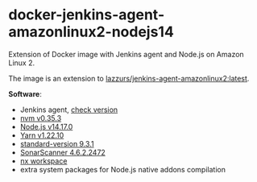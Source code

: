 # docker-jenkins-agent-amazonlinux2-nodejs14

Extension of Docker image with Jenkins agent and Node.js on Amazon Linux 2.

The image is an extension to [lazzurs/jenkins-agent-amazonlinux2:latest](lazzurs/jenkins-agent-amazonlinux2).  

**Software**:
- Jenkins agent, [check version](https://github.com/lazzurs/docker-jenkins-agent-amazonlinux2/blob/master/Dockerfile#L3)
- [nvm v0.35.3](https://github.com/nvm-sh/nvm)
- [Node.js v14.17.0](https://nodejs.org/en/download/package-manager/#nvm)
- [Yarn v1.22.10](https://yarnpkg.com/getting-started/install)
- [standard-version 9.3.1](https://github.com/conventional-changelog/standard-version)
- [SonarScanner 4.6.2.2472](https://docs.sonarqube.org/latest/analysis/scan/sonarscanner/)
- [nx workspace](https://nx.dev)
- extra system packages for Node.js native addons compilation  
